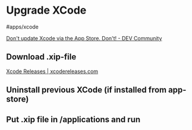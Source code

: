 # Upgrade XCode
#apps/xcode

[Don't update Xcode via the App Store. Don't! - DEV Community](https://dev.to/aliufemi/don-t-update-xcode-via-the-app-store-don-t-3imf)

## Download .xip-file
[Xcode Releases | xcodereleases.com](https://xcodereleases.com/)

## Uninstall previous XCode (if installed from app-store)

## Put .xip file in /applications and run
